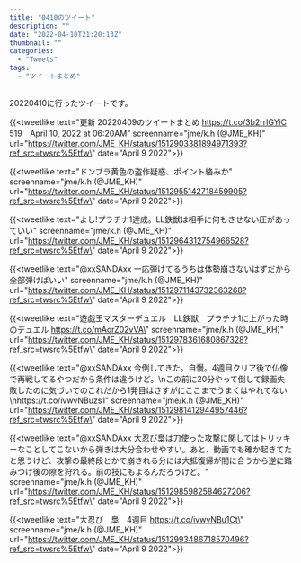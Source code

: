 ```yaml
---
title: "0410のツイート"
description: ""
date: "2022-04-10T21:20:13Z"
thumbnail: ""
categories:
  - "Tweets"
tags:
  - "ツイートまとめ"
---
```

20220410に行ったツイートです。
<!--more-->
{{<tweetlike text=\"更新 20220409のツイートまとめ https://t.co/3b2rrIGYiC 519　April 10, 2022 at 06:20AM\" screenname=\"jme/k.h (@JME_KH)\" url=\"https://twitter.com/JME_KH/status/1512903381894971393?ref_src=twsrc%5Etfw\" date=\"April 9 2022\">}}

{{<tweetlike text=\"ドンブラ黄色の盗作疑惑、ポイント絡みか\" screenname=\"jme/k.h (@JME_KH)\" url=\"https://twitter.com/JME_KH/status/1512955142718459905?ref_src=twsrc%5Etfw\" date=\"April 9 2022\">}}

{{<tweetlike text=\"よし!プラチナ1達成。LL鉄獣は相手に何もさせない圧があっていい\" screenname=\"jme/k.h (@JME_KH)\" url=\"https://twitter.com/JME_KH/status/1512964312754966528?ref_src=twsrc%5Etfw\" date=\"April 9 2022\">}}

{{<tweetlike text=\"@xxSANDAxx 一応弾けてるうちは体勢崩さないはずだから全部弾けばいい\" screenname=\"jme/k.h (@JME_KH)\" url=\"https://twitter.com/JME_KH/status/1512971143732363268?ref_src=twsrc%5Etfw\" date=\"April 9 2022\">}}

{{<tweetlike text=\"遊戯王マスターデュエル　LL鉄獣　プラチナ1に上がった時のデュエル https://t.co/mAorZ02vVA\" screenname=\"jme/k.h (@JME_KH)\" url=\"https://twitter.com/JME_KH/status/1512978361680867328?ref_src=twsrc%5Etfw\" date=\"April 9 2022\">}}

{{<tweetlike text=\"@xxSANDAxx 今倒してきた。自慢。4週目クリア後で仏像で再戦してるやつだから条件は違うけど。\nこの前に20分やって倒して録画失敗したのに気づいてのこれだから1発目はさすがにここまでうまくはやれてない\nhttps://t.co/ivwvNBuzs1\" screenname=\"jme/k.h (@JME_KH)\" url=\"https://twitter.com/JME_KH/status/1512981412944957446?ref_src=twsrc%5Etfw\" date=\"April 9 2022\">}}

{{<tweetlike text=\"@xxSANDAxx 大忍び梟は刀使った攻撃に関してはトリッキーなことしてこないから弾きは大分合わせやすい。あと、動画でも確か起きてたと思うけど、攻撃の最終段とかで崩される分には大抵復帰が間に合うから逆に踏みつけ後の隙を狩れる。前の技にもよるんだろうけど。\" screenname=\"jme/k.h (@JME_KH)\" url=\"https://twitter.com/JME_KH/status/1512985982584627206?ref_src=twsrc%5Etfw\" date=\"April 9 2022\">}}

{{<tweetlike text=\"大忍び　梟　4週目 https://t.co/ivwvNBu1Ct\" screenname=\"jme/k.h (@JME_KH)\" url=\"https://twitter.com/JME_KH/status/1512993486718570496?ref_src=twsrc%5Etfw\" date=\"April 9 2022\">}}

